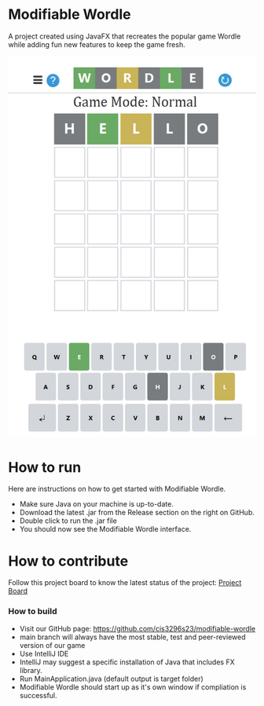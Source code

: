 # Modifiable Wordle
A project created using JavaFX that recreates the popular game Wordle while adding fun new features to keep the game fresh.
 
<p align="center">
  <img src="https://github.com/cis3296s23/modifiable-wordle/blob/84ec5b1fa0055078e4bb4baca86b0bca2f6756ca/images/img.png" />
</p>

# How to run
Here are instructions on how to get started with Modifiable Wordle. 
- Make sure Java on your machine is up-to-date.
- Download the latest .jar from the Release section on the right on GitHub.  
- Double click to run the .jar file
- You should now see the Modifiable Wordle interface.

# How to contribute
Follow this project board to know the latest status of the project: [Project Board](https://github.com/orgs/cis3296s23/projects/64)  

### How to build
- Visit our GitHub page: https://github.com/cis3296s23/modifiable-wordle
- main branch will always have the most stable, test and peer-reviewed version of our game
- Use IntelliJ IDE
- IntelliJ may suggest a specific installation of Java that includes FX library.
- Run MainApplication.java (default output is target folder)
- Modifiable Wordle should start up as it's own window if compliation is successful.

